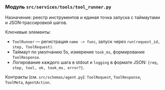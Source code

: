### Модуль `src/services/tools/tool_runner.py`

Назначение: реестр инструментов и единая точка запуска с таймаутами и JSON‑трассировкой шагов.

Ключевые элементы:
- `ToolRunner` — регистрация `name -> func`, запуск через `run(request_id, step, ToolRequest)`.
- Таймаут по умолчанию 5s, измерение `took_ms`, формирование `ToolResponse`.
- Логирование каждого шага в stdout и `logging` в формате JSON: `{req, step, tool, ok, took_ms, error?}`.

Контракты (см. `src/schemas/agent.py`): `ToolRequest`, `ToolResponse`, `ToolMeta`, `AgentAction`.


